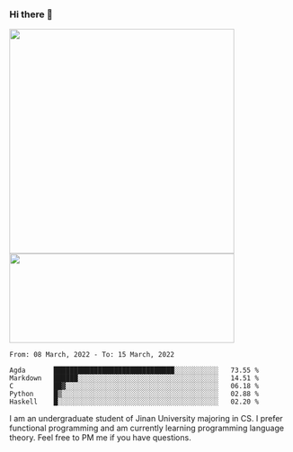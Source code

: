 ### Hi there 👋

<!--
**pe200012/pe200012** is a ✨ _special_ ✨ repository because its `README.md` (this file) appears on your GitHub profile.

Here are some ideas to get you started:

- 🔭 I’m currently working on ...
- 🌱 I’m currently learning ...
- 👯 I’m looking to collaborate on ...
- 🤔 I’m looking for help with ...
- 💬 Ask me about ...
- 📫 How to reach me: ...
- 😄 Pronouns: ...
- ⚡ Fun fact: ...
-->
<p>
    <img width="400em" src="https://github-readme-stats.vercel.app/api?username=pe200012&show_icons=true&icon_color=f44336&title_color=757de8">
    <img width="400em" height="159em" src="https://github-readme-stats.vercel.app/api/top-langs/?username=pe200012&hide=html,cmake,css&title_color=757de8&layout=compact">
</p>

<!--START_SECTION:waka-->
```text
From: 08 March, 2022 - To: 15 March, 2022

Agda       ██████████████████████████████░░░░░░░░░░░   73.55 % 
Markdown   ██████░░░░░░░░░░░░░░░░░░░░░░░░░░░░░░░░░░░   14.51 % 
C          ██▓░░░░░░░░░░░░░░░░░░░░░░░░░░░░░░░░░░░░░░   06.18 % 
Python     █▒░░░░░░░░░░░░░░░░░░░░░░░░░░░░░░░░░░░░░░░   02.88 % 
Haskell    █░░░░░░░░░░░░░░░░░░░░░░░░░░░░░░░░░░░░░░░░   02.20 % 
```
<!--END_SECTION:waka-->

I am an undergraduate student of Jinan University majoring in CS. I prefer functional programming and am currently learning programming language theory. Feel free to PM me if you have questions.
